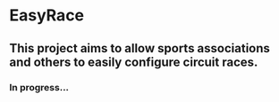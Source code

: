 # EasyRace
## This project aims to allow sports associations and others to easily configure circuit races.
### In progress...
